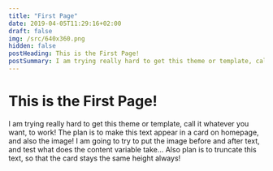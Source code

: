 ```yaml
---
title: "First Page"
date: 2019-04-05T11:29:16+02:00
draft: false
img: /src/640x360.png
hidden: false
postHeading: This is the First Page!
postSummary: I am trying really hard to get this theme or template, call it whatever you want, to work! The plan is to make this text appear in a card on homepage, and also the image! I am going to try to put the image before and after text, and test what does the content variable take... Also plan is to truncate this text, so that the card stays the same height always!
---
```


# This is the First Page!

I am trying really hard to get this theme or template, call it whatever you want, to work! The plan is to make this text appear in a card on homepage, and also the image! I am going to try to put the image before and after text, and test what does the content variable take... Also plan is to truncate this text, so that the card stays the same height always!

<!--more-->
